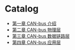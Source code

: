 # Catalog

* [第一章 CAN-bus 介绍](./CAN-bus_introduction.md)
* [第二章 CAN-bus 物理层](./CAN-bus_physical_layer.md)
* [第三章 CAN-bus 数据链路层](./CAN-bus_data_link_layer.md)
* [第四章 CAN-bus 应用层](./CAN-bus_application_layer.md)
